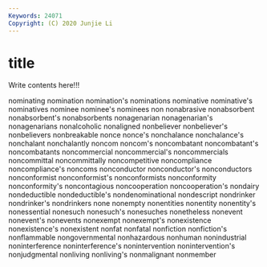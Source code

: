 ```yaml
---
Keywords: 24071
Copyright: (C) 2020 Junjie Li
---
```


# title

Write contents here!!!
 
nominating 
nomination 
nomination's 
nominations 
nominative 
nominative's 
nominatives
nominee 
nominee's 
nominees 
non 
nonabrasive 
nonabsorbent 
nonabsorbent's 
nonabsorbents 
nonagenarian 
nonagenarian's
nonagenarians 
nonalcoholic 
nonaligned 
nonbeliever 
nonbeliever's 
nonbelievers 
nonbreakable 
nonce 
nonce's 
nonchalance
nonchalance's 
nonchalant 
nonchalantly 
noncom 
noncom's 
noncombatant 
noncombatant's 
noncombatants 
noncommercial 
noncommercial's
noncommercials 
noncommittal 
noncommittally 
noncompetitive 
noncompliance 
noncompliance's 
noncoms 
nonconductor 
nonconductor's 
nonconductors
nonconformist 
nonconformist's 
nonconformists 
nonconformity 
nonconformity's 
noncontagious 
noncooperation 
noncooperation's 
nondairy 
nondeductible
nondeductible's 
nondenominational 
nondescript 
nondrinker 
nondrinker's 
nondrinkers 
none 
nonempty 
nonentities 
nonentity
nonentity's 
nonessential 
nonesuch 
nonesuch's 
nonesuches 
nonetheless 
nonevent 
nonevent's 
nonevents 
nonexempt
nonexempt's 
nonexistence 
nonexistence's 
nonexistent 
nonfat 
nonfatal 
nonfiction 
nonfiction's 
nonflammable 
nongovernmental
nonhazardous 
nonhuman 
nonindustrial 
noninterference 
noninterference's 
nonintervention 
nonintervention's 
nonjudgmental 
nonliving 
nonliving's
nonmalignant 
nonmember 
